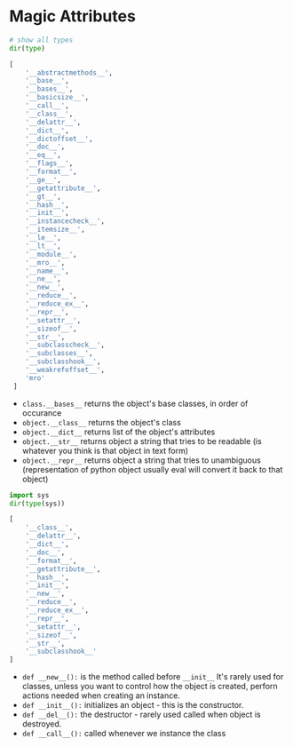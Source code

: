 # Magic Attributes

```python
# show all types
dir(type)

[
    '__abstractmethods__',
    '__base__',
    '__bases__',
    '__basicsize__',
    '__call__',
    '__class__',
    '__delattr__',
    '__dict__',
    '__dictoffset__',
    '__doc__',
    '__eq__',
    '__flags__',
    '__format__',
    '__ge__',
    '__getattribute__',
    '__gt__',
    '__hash__',
    '__init__',
    '__instancecheck__',
    '__itemsize__',
    '__le__',
    '__lt__',
    '__module__',
    '__mro__',
    '__name__',
    '__ne__',
    '__new__',
    '__reduce__',
    '__reduce_ex__',
    '__repr__',
    '__setattr__',
    '__sizeof__',
    '__str__',
    '__subclasscheck__',
    '__subclasses__',
    '__subclasshook__',
    '__weakrefoffset__',
    'mro'
 ]
 ```

* `class.__bases__` returns the object's base classes, in order of occurance
* `object.__class__` returns the object's class
* `object.__dict__` returns list of the object's attributes
* `object.__str__` returns object a string that tries to be readable (is whatever you think is that object in text form)
* `object.__repr__` returns object a string that tries to unambiguous (representation of python object usually eval will convert it back to that object)


```python
import sys
dir(type(sys))

[
    '__class__',
    '__delattr__',
    '__dict__',
    '__doc__',
    '__format__',
    '__getattribute__',
    '__hash__',
    '__init__',
    '__new__',
    '__reduce__',
    '__reduce_ex__',
    '__repr__',
    '__setattr__',
    '__sizeof__',
    '__str__',
    '__subclasshook__'
]
```

* `def __new__():` is the method called before `__init__` It's rarely used for classes, unless you want to control how the object is created, perforn actions needed when creating an instance.
* `def __init__():` initializes an object - this is the constructor.
* `def __del__():` the destructor - rarely used called when object is destroyed.
* `def __call__():` called whenever we instance the class

